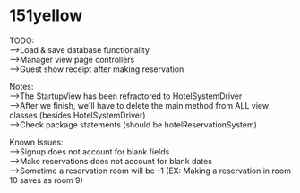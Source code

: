 # 151yellow
TODO:  
-->Load & save database functionality  
-->Manager view page controllers   
-->Guest show receipt after making reservation  
  
Notes:  
-->The StartupView has been refractored to HotelSystemDriver  
-->After we finish, we'll have to delete the main method from ALL view classes (besides HotelSystemDriver)  
-->Check package statements (should be hotelReservationSystem)  
  
Known Issues:  
-->Signup does not account for blank fields  
-->Make reservations does not account for blank dates  
-->Sometime a reservation room will be -1 (EX: Making a reservation in room 10 saves as room 9)  
